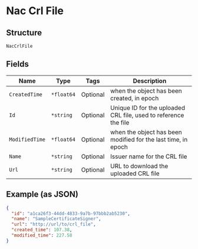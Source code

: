 
# Nac Crl File

## Structure

`NacCrlFile`

## Fields

| Name | Type | Tags | Description |
|  --- | --- | --- | --- |
| `CreatedTime` | `*float64` | Optional | when the object has been created, in epoch |
| `Id` | `*string` | Optional | Unique ID for the uploaded CRL file, used to reference the file |
| `ModifiedTime` | `*float64` | Optional | when the object has been modified for the last time, in epoch |
| `Name` | `*string` | Optional | Issuer name for the CRL file |
| `Url` | `*string` | Optional | URL to download the uploaded CRL file |

## Example (as JSON)

```json
{
  "id": "a1ca26f3-44dd-4833-9a7b-97bbb2ab5230",
  "name": "SampleCertificateSigner",
  "url": "http://url/to/crl_file",
  "created_time": 107.38,
  "modified_time": 227.58
}
```

